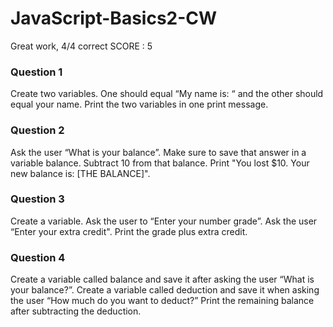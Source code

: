 # JavaScript-Basics2-CW

Great work, 4/4 correct
SCORE : 5

### Question 1
Create two variables. One should equal “My name is: “ and the other should equal your name. Print the two variables in one print message.

### Question 2
Ask the user “What is your balance”. Make sure to save that answer in a variable balance. Subtract 10 from that balance. Print "You lost $10. Your new balance is: [THE BALANCE]".

### Question 3
Create a variable. Ask the user to “Enter your number grade”. Ask the user “Enter your extra credit". Print the grade plus extra credit.

### Question 4
Create a variable called balance and save it after asking the user “What is your balance?”. Create a variable called deduction and save it when asking the user “How much do you want to deduct?” Print the remaining balance after subtracting the deduction.
